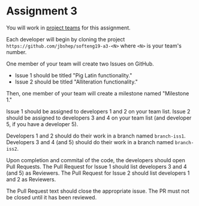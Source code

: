 # Assignment 3

You will work in [project teams](../teams.md) for this assignment.

Each developer will begin by cloning the project
`https://github.com/jbshep/softeng19-a3-<N>` where `<N>` is your team's number.

One member of your team will create two Issues on GitHub.

* Issue 1 should be titled "Pig Latin functionality."
* Issue 2 should be titled "Alliteration functionality."

Then, one member of your team will create a milestone named "Milestone 1."

Issue 1 should be assigned to developers 1 and 2 on your team list.
Issue 2 should be assigned to developers 3 and 4 on your team list (and
developer 5, if you have a developer 5).

Developers 1 and 2 should do their work in a branch named `branch-iss1`.
Developers 3 and 4 (and 5) should do their work in a branch named `branch-iss2`.

Upon completion and commital of the code, the developers should open Pull
Requests.
The Pull Request for Issue 1 should list developers 3 and 4 (and 5) as Reviewers.
The Pull Request for Issue 2 should list developers 1 and 2 as Reviewers.

The Pull Request text should close the appropriate issue.  The PR must not be
closed until it has been reviewed.



